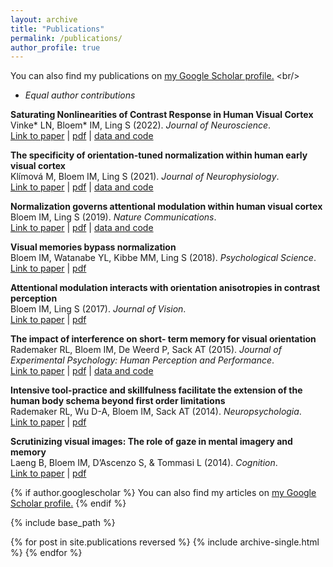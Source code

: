 ```yaml
---
layout: archive
title: "Publications"
permalink: /publications/
author_profile: true
---
```

You can also find my publications on <u><a href="{{author.googlescholar}}">my Google Scholar profile</a>.</u>
\<br/>

* *Equal author contributions*

**Saturating Nonlinearities of Contrast Response in Human Visual Cortex**<br/>Vinke* LN, Bloem* IM, Ling S (2022). *Journal of Neuroscience*.<br/>[Link to paper](https://www.jneurosci.org/content/42/7/1292.abstract) \| [pdf](http://ilonabloem.github.io/files/Vinke_etal_2022_JNeurosci.pdf) \| [data and code](https://osf.io/8g6ap/)

**The specificity of orientation-tuned normalization within human early visual cortex**<br/>Klímová M, Bloem IM, Ling S (2021). *Journal of Neurophysiology*.<br/>[Link to paper](https://journals.physiology.org/doi/full/10.1152/jn.00203.2021) \| [pdf](http://ilonabloem.github.io/files/Klimova_etal_2021_JNeurophy.pdf) \| [data and code](https://osf.io/bcyp5/)

**Normalization governs attentional modulation within human visual cortex**<br/>Bloem IM, Ling S (2019). *Nature Communications*.<br/>[Link to paper](https://www.nature.com/articles/s41467-019-13597-1) \| [pdf](http://ilonabloem.github.io/files/Bloem_Ling_2019_NatCom.pdf) \| [data and code](https://osf.io/4qz37/)

**Visual memories bypass normalization**<br/>Bloem IM, Watanabe YL, Kibbe MM, Ling S (2018). *Psychological Science*.<br/>[Link to paper](https://journals.sagepub.com/doi/full/10.1177/0956797617747091) \| [pdf](http://ilonabloem.github.io/files/Bloem_etal_2018_PsychSc.pdf) 

**Attentional modulation interacts with orientation anisotropies in contrast perception**<br/>Bloem IM, Ling S (2017). *Journal of Vision*.<br/>[Link to paper](https://jov.arvojournals.org/article.aspx?articleid=2653975) \| [pdf](http://ilonabloem.github.io/files/Bloem_Ling_2017_JVision.pdf)

**The impact of interference on short- term memory for visual orientation**<br/>Rademaker RL, Bloem IM, De Weerd P, Sack AT (2015). *Journal of Experimental Psychology: Human Perception and Performance*.<br/>[Link to paper](https://psycnet.apa.org/record/2015-36851-001) \| [pdf](http://ilonabloem.github.io/files/Rademaker_2015_JHPP.pdf) \| [data and code](https://osf.io/h684y/)

**Intensive tool-practice and skillfulness facilitate the extension of the human body schema beyond first order limitations**<br/>Rademaker RL, Wu D-A, Bloem IM, Sack AT (2014). *Neuropsychologia*.<br/>[Link to paper](https://www.sciencedirect.com/science/article/pii/S0028393214000232) \| [pdf](http://ilonabloem.github.io/files/Rademaker_etal_2014_NeuroPsy.pdf) 

**Scrutinizing visual images: The role of gaze in mental imagery and memory**<br/>Laeng B, Bloem IM, D’Ascenzo S, & Tommasi L (2014). *Cognition*.<br/>[Link to paper](https://www.sciencedirect.com/science/article/pii/S0010027714000043) \| [pdf](http://ilonabloem.github.io/files/Laeng_etal_2014_Cognition.pdf)


{% if author.googlescholar %}
  You can also find my articles on <u><a href="{{author.googlescholar}}">my Google Scholar profile</a>.</u>
{% endif %}

{% include base_path %}

{% for post in site.publications reversed %}
  {% include archive-single.html %}
{% endfor %}
